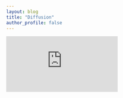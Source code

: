 ```yaml
---
layout: blog
title: "Diffusion"
author_profile: false
---
```


<object data="g3_diffusion/Diffusion.pdf" width="1000" height="1000" type='application/pdf'></object>

<embed src="https://raw.githubusercontent.com/wenhangao21/wenhangao21.github.io/refs/heads/main/blogs/files/g3_diffusion/Diffusion.pdf" type="application/pdf" />